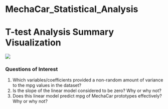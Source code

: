 # MechaCar_Statistical_Analysis

# T-test Analysis Summary Visualization
 ![](https://github.com/MarielaKaradzhova/surfs_up/blob/main/resources/mpg_regression.png)
### Questions of Interest

 1. Which variables/coefficients provided a non-random amount of variance to the mpg values in the dataset?
 2. Is the slope of the linear model considered to be zero? Why or why not?
 3. Does this linear model predict mpg of MechaCar prototypes effectively? Why or why not?
